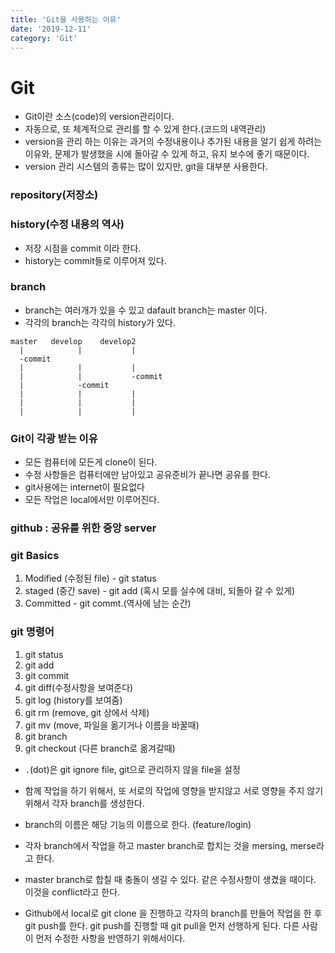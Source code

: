 ```yaml
---
title: 'Git을 사용하는 이유'
date: '2019-12-11'
category: 'Git'
---
```


# Git

- Git이란 소스(code)의 version관리이다.
- 자동으로, 또 체계적으로 관리를 할 수 있게 한다.(코드의 내역관리)
- version을 관리 하는 이유는 과거의 수정내용이나 추가된 내용을 알기 쉽게 하려는 이유와, 문제가 발생했을 시에 돌아갈 수 있게 하고, 유지 보수에 좋기 때문이다.
- version 관리 시스템의 종류는 많이 있지만, git을 대부분 사용한다.

### repository(저장소)

### history(수정 내용의 역사)

- 저장 시점을 commit 이라 한다.
- history는 commit들로 이루어져 있다.

### branch

- branch는 여러개가 있을 수 있고 dafault branch는 master 이다.
- 각각의 branch는 각각의 history가 있다.

```
master   develop    develop2
  |            |           |
  -commit
  |            |           |
  |            |           -commit
  |            -commit
  |            |           |
  |            |           |
  |            |           |
```

### Git이 각광 받는 이유

- 모든 컴퓨터에 모든게 clone이 된다.
- 수정 사항들은 컴퓨터에만 남아있고 공유준비가 끝나면 공유를 한다.
- git사용에는 internet이 필요없다
- 모든 작업은 local에서만 이루어진다.

### github : 공유를 위한 중앙 server

### git Basics

1. Modified (수정된 file) - git status
2. staged (중간 save) - git add (혹시 모를 실수에 대비, 되돌아 갈 수 있게)
3. Committed - git commt.(역사에 남는 순간)

### git 명령어

1. git status
2. git add
3. git commit
4. git diff(수정사항을 보여준다)
5. git log (history를 보여줌)
6. git rm (remove, git 상에서 삭제)
7. git mv (move, 파일을 옮기거나 이름을 바꿀때)
8. git branch
9. git checkout (다른 branch로 옮겨갈때)

- `.`(dot)은 git ignore file, git으로 관리하지 않을 file을 설정

- 함께 작업을 하기 위해서, 또 서로의 작업에 영향을 받지않고 서로 영향을 주지 않기 위해서 각자 branch를 생성한다.
- branch의 이름은 해당 기능의 이름으로 한다. (feature/login)
- 각자 branch에서 작업을 하고 master branch로 합치는 것을 mersing, merse라고 한다.
- master branch로 합칠 때 충돌이 생길 수 있다. 같은 수정사항이 생겼을 때이다. 이것을 conflict라고 한다.
- Github에서 local로 git clone 을 진행하고 각자의 branch를 만들어 작업을 한 후 git push를 한다. git push를 진행할 때 git pull을 먼저 선행하게 된다. 다른 사람이 먼저 수정한 사항을 반영하기 위해서이다.
